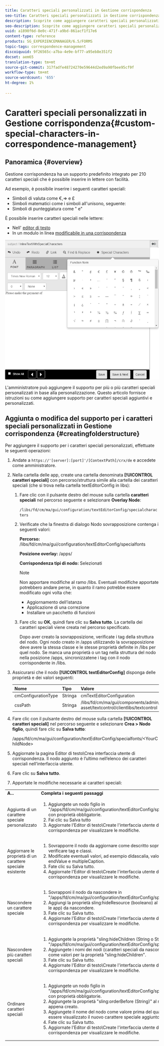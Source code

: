 ```yaml
---
title: Caratteri speciali personalizzati in Gestione corrispondenza
seo-title: Caratteri speciali personalizzati in Gestione corrispondenza
description: Scoprite come aggiungere caratteri speciali personalizzati in Gestione corrispondenza.
seo-description: Scoprite come aggiungere caratteri speciali personalizzati in Gestione corrispondenza.
uuid: a1890f6d-8e0c-471f-a9bd-861acf1f17e6
content-type: reference
products: SG_EXPERIENCEMANAGER/6.5/FORMS
topic-tags: correspondence-management
discoiquuid: 9f26565c-a7ba-4e9e-bf77-a95eb8e351f2
docset: aem65
translation-type: tm+mt
source-git-commit: 317fadfe48724270e59644d2ed9a90fbee95cf9f
workflow-type: tm+mt
source-wordcount: '655'
ht-degree: 1%

---
```



# Caratteri speciali personalizzati in Gestione corrispondenza{#custom-special-characters-in-correspondence-management}

## Panoramica {#overview}

Gestione corrispondenza ha un supporto predefinito integrato per 210 caratteri speciali che è possibile inserire in lettere con facilità.

Ad esempio, è possibile inserire i seguenti caratteri speciali:

* Simboli di valuta come €,⇒ e £
* Simboli matematici come i simboli all&#39;unisono, seguente:
* Simboli di punteggiatura come ‟ e&quot;

È possibile inserire caratteri speciali nelle lettere:

* Nell&#39; [editor di testo](/help/forms/using/document-fragments.md#createtext)
* In un modulo in linea [modificabile in una corrispondenza](../../forms/using/create-correspondence.md#managecontent)

![specialtisinlinemodulo](assets/specialcharactersinlinemodule.png)

L&#39;amministratore può aggiungere il supporto per più o più caratteri speciali personalizzati in base alla personalizzazione. Questo articolo fornisce istruzioni su come aggiungere supporto per caratteri speciali aggiuntivi e personalizzati.

## Aggiunta o modifica del supporto per i caratteri speciali personalizzati in Gestione corrispondenza {#creatingfolderstructure}

Per aggiungere il supporto per i caratteri speciali personalizzati, effettuate le seguenti operazioni:

1. Andate a `https://'[server]:[port]'/[ContextPath]/crx/de` e accedete come amministratore.
1. Nella cartella delle app, create una cartella denominata **[!UICONTROL caratteri speciali]** con percorso/struttura simile alla cartella dei caratteri speciali (che si trova nella cartella textEditorConfig in libs):

   1. Fare clic con il pulsante destro del mouse sulla cartella **caratteri speciali** nel percorso seguente e selezionare **Overlay Node**:

      `/libs/fd/cm/ma/gui/configuration/textEditorConfig/specialcharacters`

   1. Verificate che la finestra di dialogo Nodo sovrapposizione contenga i seguenti valori:

      **Percorso:** /libs/fd/cm/ma/gui/configuration/textEditorConfig/specialfonts

      **Posizione overlay:** /apps/

      **Corrispondenza tipi di nodo:** Selezionati

      >[!NOTE]
      >
      >Non apportare modifiche al ramo /libs. Eventuali modifiche apportate potrebbero andare perse, in quanto il ramo potrebbe essere modificato ogni volta che:
      >
      >
      >
      >    * Aggiornamento dell’istanza
      >    * Applicazione di una correzione
      >    * Installare un pacchetto di funzioni


   1. Fare clic su **OK**, quindi fare clic su **Salva tutto**. La cartella dei caratteri speciali viene creata nel percorso specificato.

      Dopo aver creato la sovrapposizione, verificate i tag della struttura del nodo. Ogni nodo creato in /apps utilizzando la sovrapposizione deve avere la stessa classe e le stesse proprietà definite in /libs per quel nodo. Se manca una proprietà o un tag nella struttura del nodo nella posizione /apps, sincronizzatene i tag con il nodo corrispondente in /libs.



1. Assicurarsi che il nodo **[!UICONTROL textEditorConfig]** disponga delle proprietà e dei valori seguenti:

   | Nome | Tipo | Valore |
   |---|---|---|
   | cmConfigurationType | Stringa | cmTextEditorConfiguration |
   | cssPath | Stringa | /libs/fd/cm/ma/gui/components/admin/create-asset/textcontrol/clientlibs/textcontrol |

1. Fare clic con il pulsante destro del mouse sulla cartella **[!UICONTROL caratteri speciali]** nel percorso seguente e selezionare **Crea > Nodo figlio**, quindi fare clic su **Salva tutto**:

   /apps/fd/cm/ma/gui/configuration/textEditorConfig/specialfonts/&lt;YourChildNode>

1. Aggiornate la pagina Editor di testo\Crea interfaccia utente di corrispondenza. Il nodo aggiunto è l’ultimo nell’elenco dei caratteri speciali nell’interfaccia utente.
1. Fare clic su **Salva tutto**.
1. Apportate le modifiche necessarie ai caratteri speciali:

<table>
 <tbody>
  <tr>
   <td><strong>A...</strong></td>
   <td><strong>Completa i seguenti passaggi</strong></td>
  </tr>
  <tr>
   <td>Aggiunta di un carattere speciale personalizzato</td>
   <td>
    <ol>
     <li>Aggiungete un nodo figlio in "/apps/fd/cm/ma/gui/configuration/textEditorConfig/specialfonts" con proprietà obbligatorie.</li>
     <li>Fai clic su Salva tutto</li>
     <li>Aggiornate l'Editor di testo\Create l'interfaccia utente di corrispondenza per visualizzare le modifiche.</li>
    </ol> </td>
  </tr>
  <tr>
   <td>Aggiornare le proprietà di un carattere speciale esistente</td>
   <td>
    <ol>
     <li>Sovrapporre il nodo da aggiornare come descritto sopra e verificare tag e classi.</li>
     <li>Modificate eventuali valori, ad esempio didascalia, valore, endValue e multipleCaption. </li>
     <li>Fate clic su Salva tutto. </li>
     <li>Aggiornate l'Editor di testo\Create l'interfaccia utente di corrispondenza per visualizzare le modifiche.</li>
    </ol> </td>
  </tr>
  <tr>
   <td>Nascondere un carattere speciale</td>
   <td>
    <ol>
     <li>Sovrapponi il nodo da nascondere in "/apps/fd/cm/ma/gui/configuration/textEditorConfig/specialfonts"</li>
     <li>Aggiungi la proprietà sling:hideResource (booleano) al nodo (sotto le app) da nascondere. </li>
     <li>Fate clic su Salva tutto. </li>
     <li>Aggiornate l'Editor di testo\Create l'interfaccia utente di corrispondenza per visualizzare le modifiche.<br /> </li>
    </ol> </td>
  </tr>
  <tr>
   <td>Nascondere più caratteri speciali</td>
   <td>
    <ol>
     <li>Aggiungete la proprietà "sling:hideChildren (String o String[])" a "/apps/fd/cm/ma/gui/configuration/textEditorConfig/specialfonts". </li>
     <li>Aggiungete i nomi dei nodi (caratteri speciali da nascondere) come valori per la proprietà "sling:hideChildren". </li>
     <li>Fate clic su Salva tutto. </li>
     <li>Aggiornate l'Editor di testo\Create l'interfaccia utente di corrispondenza per visualizzare le modifiche.<br /> </li>
    </ol> </td>
  </tr>
  <tr>
   <td>Ordinare caratteri speciali</td>
   <td>
    <ol>
     <li>Aggiungete un nodo figlio in "/apps/fd/cm/ma/gui/configuration/textEditorConfig/specialfonts" con proprietà obbligatorie. </li>
     <li>Aggiungete la proprietà "sling:orderBefore (String)" al nodo figlio appena creato. </li>
     <li>Aggiungete il nome del nodo come valore prima del quale deve essere visualizzato il nuovo carattere speciale aggiunto. </li>
     <li>Fate clic su Salva tutto. </li>
     <li>Aggiornate l'Editor di testo\Create l'interfaccia utente di corrispondenza per visualizzare le modifiche.<br /> </li>
    </ol> </td>
  </tr>
 </tbody>
</table>

